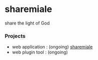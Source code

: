 # sharemiale 

share the light of God

### Projects

* web application : (ongoing) [sharemiale](http://sharemiale.info.ke/)
* web plugin tool : (ongoing)
